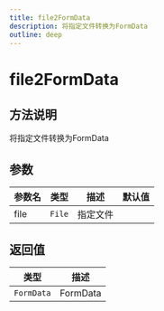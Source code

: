 ```yaml
---
title: file2FormData
description: 将指定文件转换为FormData
outline: deep
---
```


# file2FormData

## 方法说明

将指定文件转换为FormData

## 参数

| 参数名 | 类型 | 描述 | 默认值 |
| --- | --- | --- | --- |
| file | `File` | 指定文件 |  |

## 返回值

| 类型 | 描述 |
| --- | --- |
| `FormData` | FormData |
